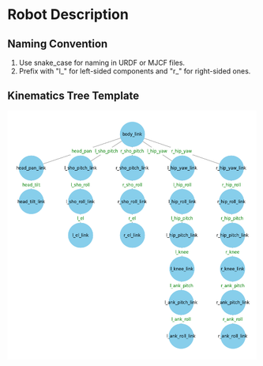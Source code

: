 # Robot Description

## Naming Convention
1. Use snake_case for naming in URDF or MJCF files.
1. Prefix with "l_" for left-sided components and "r_" for right-sided ones.

## Kinematics Tree Template
![Kinematics Tree Template](kine_tree_template.png)

